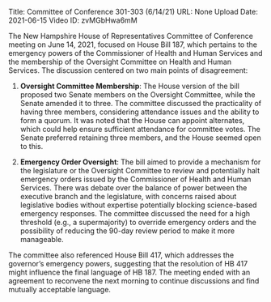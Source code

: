 Title: Committee of Conference 301-303 (6/14/21)
URL: None
Upload Date: 2021-06-15
Video ID: zvMGbHwa6mM

The New Hampshire House of Representatives Committee of Conference meeting on June 14, 2021, focused on House Bill 187, which pertains to the emergency powers of the Commissioner of Health and Human Services and the membership of the Oversight Committee on Health and Human Services. The discussion centered on two main points of disagreement:

1. **Oversight Committee Membership**: The House version of the bill proposed two Senate members on the Oversight Committee, while the Senate amended it to three. The committee discussed the practicality of having three members, considering attendance issues and the ability to form a quorum. It was noted that the House can appoint alternates, which could help ensure sufficient attendance for committee votes. The Senate preferred retaining three members, and the House seemed open to this.

2. **Emergency Order Oversight**: The bill aimed to provide a mechanism for the legislature or the Oversight Committee to review and potentially halt emergency orders issued by the Commissioner of Health and Human Services. There was debate over the balance of power between the executive branch and the legislature, with concerns raised about legislative bodies without expertise potentially blocking science-based emergency responses. The committee discussed the need for a high threshold (e.g., a supermajority) to override emergency orders and the possibility of reducing the 90-day review period to make it more manageable.

The committee also referenced House Bill 417, which addresses the governor’s emergency powers, suggesting that the resolution of HB 417 might influence the final language of HB 187. The meeting ended with an agreement to reconvene the next morning to continue discussions and find mutually acceptable language.